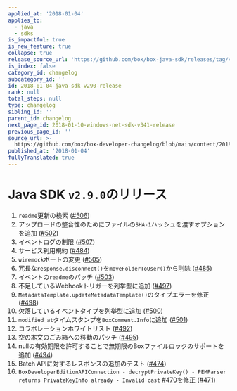 ```yaml
---
applied_at: '2018-01-04'
applies_to:
  - java
  - sdks
is_impactful: true
is_new_feature: true
collapse: true
release_source_url: 'https://github.com/box/box-java-sdk/releases/tag/v2.9.0'
is_index: false
category_id: changelog
subcategory_id: ''
id: 2018-01-04-java-sdk-v290-release
rank: null
total_steps: null
type: changelog
sibling_id: ''
parent_id: changelog
next_page_id: 2018-01-10-windows-net-sdk-v341-release
previous_page_id: ''
source_url: >-
  https://github.com/box/box-developer-changelog/blob/main/content/2018/01-04-java-sdk-v290-release.md
published_at: '2018-01-04'
fullyTranslated: true
---
```

# Java SDK `v2.9.0`のリリース

1. `readme`更新の検索 ([#506](https://github.com/box/box-java-sdk/pull/506))
2. アップロードの整合性のためにファイルの`SHA-1`ハッシュを渡すオプションを追加 ([#502](https://github.com/box/box-java-sdk/pull/502))
3. イベントログの制限 ([#507](https://github.com/box/box-java-sdk/pull/507))
4. サービス利用規約 ([#484](https://github.com/box/box-java-sdk/pull/484))
5. `wiremock`ポートの変更 ([#505](https://github.com/box/box-java-sdk/pull/505))
6. 冗長な`response.disconnect()`を`moveFolderToUser()`から削除 ([#485](https://github.com/box/box-java-sdk/pull/485))
7. イベントの`readme`のパッチ ([#503](https://github.com/box/box-java-sdk/pull/503))
8. 不足しているWebhookトリガーを列挙型に追加 ([#497](https://github.com/box/box-java-sdk/pull/497))
9. `MetadataTemplate.updateMetadataTemplate()`のタイプエラーを修正 ([#498](https://github.com/box/box-java-sdk/pull/498))
10. 欠落しているイベントタイプを列挙型に追加 ([#500](https://github.com/box/box-java-sdk/pull/500))
11. `modified_at`タイムスタンプを`BoxComment.Info`に追加 ([#501](https://github.com/box/box-java-sdk/pull/501))
12. コラボレーションホワイトリスト ([#492](https://github.com/box/box-java-sdk/pull/492))
13. 空の本文のごみ箱への移動のパッチ ([#495](https://github.com/box/box-java-sdk/pull/495))
14. nullの有効期限を許可することで無期限のBoxファイルロックのサポートを追加 ([#494](https://github.com/box/box-java-sdk/pull/494))
15. Batch APIに対するレスポンスの追加のテスト ([#474](https://github.com/box/box-java-sdk/pull/474))
16. `BoxDeveloperEditionAPIConnection - decryptPrivateKey() - PEMParser returns PrivateKeyInfo already - Invalid cast` [#470](https://github.com/box/box-java-sdk/pull/470)を修正 ([#471](https://github.com/box/box-java-sdk/pull/471))
